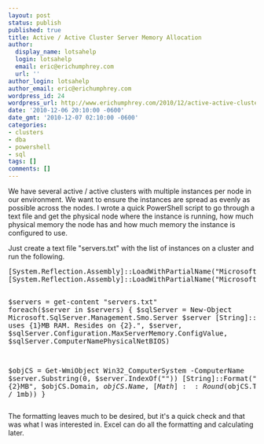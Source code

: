 ```yaml
---
layout: post
status: publish
published: true
title: Active / Active Cluster Server Memory Allocation
author:
  display_name: lotsahelp
  login: lotsahelp
  email: eric@erichumphrey.com
  url: ''
author_login: lotsahelp
author_email: eric@erichumphrey.com
wordpress_id: 24
wordpress_url: http://www.erichumphrey.com/2010/12/active-active-cluster-server-memory-allocation/
date: '2010-12-06 20:10:00 -0600'
date_gmt: '2010-12-07 02:10:00 -0600'
categories:
- clusters
- dba
- powershell
- sql
tags: []
comments: []
---
```

<p>We have several active / active clusters with multiple instances per node in our environment. We want to ensure the instances are spread as evenly as possible across the nodes. I wrote a quick PowerShell script to go through a text file and get the physical node where the instance is running, how much physical memory the node has and how much memory the instance is configured to use.</p>
<p>Just create a text file "servers.txt" with the list of instances on a cluster and run the following.</p>
<div>
<pre lang="powershell">
[System.Reflection.Assembly]::LoadWithPartialName("Microsoft.SqlServer.Smo") | Out-Null
[System.Reflection.Assembly]::LoadWithPartialName("Microsoft.SqlServer.SmoExtended") | Out-Null

$servers = get-content "servers.txt"
foreach($server in $servers)
{
$sqlServer = New-Object Microsoft.SqlServer.Management.Smo.Server $server
[String]::Format("{0} uses {1}MB RAM. Resides on {2}.", $server, $sqlServer.Configuration.MaxServerMemory.ConfigValue, $sqlServer.ComputerNamePhysicalNetBIOS)

$objCS = Get-WmiObject Win32_ComputerSystem -ComputerName $server.Substring(0, $server.IndexOf("\"))
[String]::Format("{0}\{1}: {2}MB", $objCS.Domain, $objCS.Name, [Math]::Round($objCS.TotalPhysicalMemory / 1mb))
}
</pre>
<div>The formatting leaves much to be desired, but it's a quick check and that was what I was interested in. Excel can do all the formatting and calculating later.</div>
</div>
